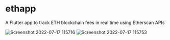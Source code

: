# ethapp

A Flutter app to track ETH blockchain fees in real time using Etherscan APIs


![Screenshot 2022-07-17 115716](https://user-images.githubusercontent.com/90258872/179387020-fa1d9178-0436-478a-a976-c10d7066c341.jpg)
![Screenshot 2022-07-17 115753](https://user-images.githubusercontent.com/90258872/179387022-35915307-5b52-4d1b-a8b9-cddf6ffbbb90.jpg)
